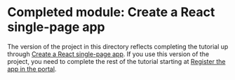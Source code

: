 # Completed module: Create a React single-page app

The version of the project in this directory reflects completing the tutorial up through [Create a React single-page app](https://docs.microsoft.com/graph/training/react-tutorial?tutorial-step=1). If you use this version of the project, you need to complete the rest of the tutorial starting at [Register the app in the portal](https://docs.microsoft.com/graph/training/react-tutorial?tutorial-step=2).